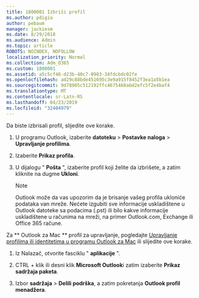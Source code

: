 ```yaml
---
title: 1800001 Izbriši profil
ms.author: pdigia
author: pebaum
manager: jackiesm
ms.date: 8/29/2018
ms.audience: Admin
ms.topic: article
ROBOTS: NOINDEX, NOFOLLOW
localization_priority: Normal
ms.collection: Adm_O365
ms.custom: 1800001
ms.assetid: a5c5cf46-d23b-40c7-8983-34fdcbdc02fe
ms.openlocfilehash: ad29c88bde451695c3e9a915f8452f3ea1a5b1ea
ms.sourcegitcommit: 9d78905c512192ffc4675468abd2efc5f2e4baf4
ms.translationtype: MT
ms.contentlocale: sr-Latn-RS
ms.lasthandoff: 04/23/2019
ms.locfileid: "32404979"
---
```

Da biste izbrisali profil, slijedite ove korake.
  
1. U programu Outlook, izaberite **datoteku** \> **Postavke naloga** \> **Upravljanje profilima**.
    
2. Izaberite **Prikaz profila**.
    
3. U dijalogu " **Pošta** ", izaberite profil koji želite da izbrišete, a zatim kliknite na dugme **Ukloni**.
    
    > [!NOTE]
    > Outlook može da vas upozorim da je brisanje vašeg profila ukloniće podataka van mreže. Nećete izgubiti sve informacije uskladištene u Outlook datoteke sa podacima (.pst) ili bilo kakve informacije uskladištene u računima na mreži, na primer Outlook.com, Exchange ili Office 365 račune. 
  
Za ** Outlook za Mac ** profil za upravljanje, pogledajte [Upravljanje profilima ili identitetima u programu Outlook za Mac](https://support.office.com/article/fed2a955-74df-4a24-bef6-78a426958c4c.aspx) ili slijedite ove korake. 
  
1. Iz Nalazač, otvorite fasciklu " **aplikacije** ". 
    
2. CTRL + klik ili desni klik **Microsoft Outlook**i zatim izaberite **Prikaz sadržaja paketa**.
    
3. Izbor **sadržaja** \> **Delili podrška**, a zatim pokretanja **Outlook profil menadžera**.
    

